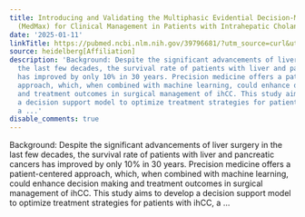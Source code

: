 ```yaml
---
title: Introducing and Validating the Multiphasic Evidential Decision-Making Matrix
  (MedMax) for Clinical Management in Patients with Intrahepatic Cholangiocarcinoma
date: '2025-01-11'
linkTitle: https://pubmed.ncbi.nlm.nih.gov/39796681/?utm_source=curl&utm_medium=rss&utm_campaign=pubmed-2&utm_content=1FakS-2QOkCT8HsMOQP1bCRQ4YzyumYOmxmF0moLsQ3dFB1E9V&fc=20220326224207&ff=20250111170808&v=2.18.0.post9+e462414
source: heidelberg[Affiliation]
description: 'Background: Despite the significant advancements of liver surgery in
  the last few decades, the survival rate of patients with liver and pancreatic cancers
  has improved by only 10% in 30 years. Precision medicine offers a patient-centered
  approach, which, when combined with machine learning, could enhance decision making
  and treatment outcomes in surgical management of ihCC. This study aims to develop
  a decision support model to optimize treatment strategies for patients with ihCC,
  a ...'
disable_comments: true
---
```

Background: Despite the significant advancements of liver surgery in the last few decades, the survival rate of patients with liver and pancreatic cancers has improved by only 10% in 30 years. Precision medicine offers a patient-centered approach, which, when combined with machine learning, could enhance decision making and treatment outcomes in surgical management of ihCC. This study aims to develop a decision support model to optimize treatment strategies for patients with ihCC, a ...